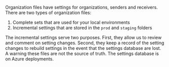 Organization files have settings for organizations, senders and receivers. There are two types of organization files:
1. Complete sets that are used for your local environments
2. Incremental settings that are stored in the `prod` and `staging` folders

The incremental settings serve two purposes. First, they allow us to review and comment on setting changes. Second, they keep a record of the setting changes to rebuild settings in the event that the settings database are lost. A warning these files are not the source of  truth. The settings database is on Azure deployments. 